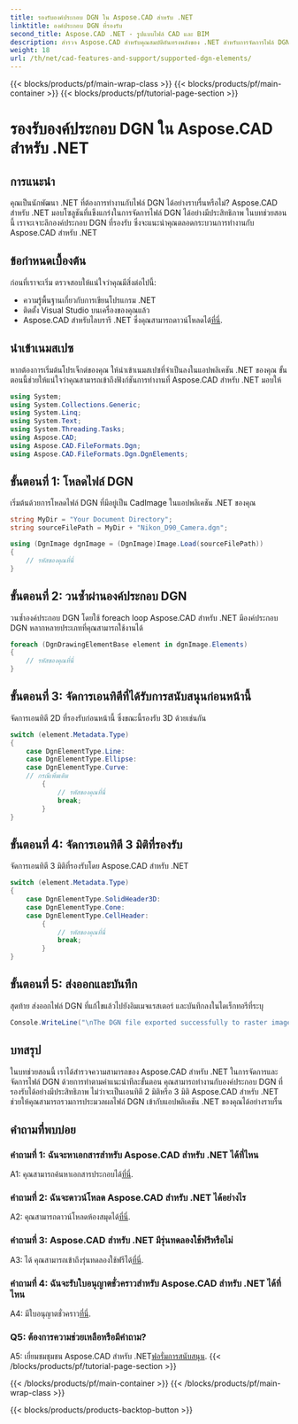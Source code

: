 ```yaml
---
title: รองรับองค์ประกอบ DGN ใน Aspose.CAD สำหรับ .NET
linktitle: องค์ประกอบ DGN ที่รองรับ
second_title: Aspose.CAD .NET - รูปแบบไฟล์ CAD และ BIM
description: สำรวจ Aspose.CAD สำหรับคุณสมบัติอันทรงพลังของ .NET สำหรับการจัดการไฟล์ DGN ปฏิบัติตามคำแนะนำทีละขั้นตอนของเราเพื่อทำงานกับองค์ประกอบ 2D และ 3D ได้อย่างราบรื่น
weight: 18
url: /th/net/cad-features-and-support/supported-dgn-elements/
---
```


{{< blocks/products/pf/main-wrap-class >}}
{{< blocks/products/pf/main-container >}}
{{< blocks/products/pf/tutorial-page-section >}}

# รองรับองค์ประกอบ DGN ใน Aspose.CAD สำหรับ .NET

## การแนะนำ

คุณเป็นนักพัฒนา .NET ที่ต้องการทำงานกับไฟล์ DGN ได้อย่างราบรื่นหรือไม่? Aspose.CAD สำหรับ .NET มอบโซลูชันที่แข็งแกร่งในการจัดการไฟล์ DGN ได้อย่างมีประสิทธิภาพ ในบทช่วยสอนนี้ เราจะเจาะลึกองค์ประกอบ DGN ที่รองรับ ซึ่งจะแนะนำคุณตลอดกระบวนการทำงานกับ Aspose.CAD สำหรับ .NET

## ข้อกำหนดเบื้องต้น

ก่อนที่เราจะเริ่ม ตรวจสอบให้แน่ใจว่าคุณมีสิ่งต่อไปนี้:

- ความรู้พื้นฐานเกี่ยวกับการเขียนโปรแกรม .NET
- ติดตั้ง Visual Studio บนเครื่องของคุณแล้ว
-  Aspose.CAD สำหรับไลบรารี .NET ซึ่งคุณสามารถดาวน์โหลดได้[ที่นี่](https://releases.aspose.com/cad/net/).

## นำเข้าเนมสเปซ

หากต้องการเริ่มต้นโปรเจ็กต์ของคุณ ให้นำเข้าเนมสเปซที่จำเป็นลงในแอปพลิเคชัน .NET ของคุณ ขั้นตอนนี้ช่วยให้แน่ใจว่าคุณสามารถเข้าถึงฟังก์ชันการทำงานที่ Aspose.CAD สำหรับ .NET มอบให้

```csharp
using System;
using System.Collections.Generic;
using System.Linq;
using System.Text;
using System.Threading.Tasks;
using Aspose.CAD;
using Aspose.CAD.FileFormats.Dgn;
using Aspose.CAD.FileFormats.Dgn.DgnElements;
```

## ขั้นตอนที่ 1: โหลดไฟล์ DGN

เริ่มต้นด้วยการโหลดไฟล์ DGN ที่มีอยู่เป็น CadImage ในแอปพลิเคชัน .NET ของคุณ

```csharp
string MyDir = "Your Document Directory";
string sourceFilePath = MyDir + "Nikon_D90_Camera.dgn";

using (DgnImage dgnImage = (DgnImage)Image.Load(sourceFilePath))
{
    // รหัสของคุณที่นี่
}
```

## ขั้นตอนที่ 2: วนซ้ำผ่านองค์ประกอบ DGN

วนซ้ำองค์ประกอบ DGN โดยใช้ foreach loop Aspose.CAD สำหรับ .NET มีองค์ประกอบ DGN หลากหลายประเภทที่คุณสามารถใช้งานได้

```csharp
foreach (DgnDrawingElementBase element in dgnImage.Elements)
{
    // รหัสของคุณที่นี่
}
```

## ขั้นตอนที่ 3: จัดการเอนทิตีที่ได้รับการสนับสนุนก่อนหน้านี้

จัดการเอนทิตี 2D ที่รองรับก่อนหน้านี้ ซึ่งขณะนี้รองรับ 3D ด้วยเช่นกัน

```csharp
switch (element.Metadata.Type)
{
    case DgnElementType.Line:
    case DgnElementType.Ellipse:
    case DgnElementType.Curve:
    // กรณีเพิ่มเติม
        {
            // รหัสของคุณที่นี่
            break;
        }
}
```

## ขั้นตอนที่ 4: จัดการเอนทิตี 3 มิติที่รองรับ

จัดการเอนทิตี 3 มิติที่รองรับโดย Aspose.CAD สำหรับ .NET

```csharp
switch (element.Metadata.Type)
{
    case DgnElementType.SolidHeader3D:
    case DgnElementType.Cone:
    case DgnElementType.CellHeader:
        {
            // รหัสของคุณที่นี่
            break;
        }
}
```

## ขั้นตอนที่ 5: ส่งออกและบันทึก

สุดท้าย ส่งออกไฟล์ DGN ที่แก้ไขแล้วไปยังอิมเมจแรสเตอร์ และบันทึกลงในไดเร็กทอรีที่ระบุ

```csharp
Console.WriteLine("\nThe DGN file exported successfully to raster image.\nFile saved at " + MyDir);
```

## บทสรุป

ในบทช่วยสอนนี้ เราได้สำรวจความสามารถของ Aspose.CAD สำหรับ .NET ในการจัดการและจัดการไฟล์ DGN ด้วยการทำตามคำแนะนำทีละขั้นตอน คุณสามารถทำงานกับองค์ประกอบ DGN ที่รองรับได้อย่างมีประสิทธิภาพ ไม่ว่าจะเป็นเอนทิตี 2 มิติหรือ 3 มิติ Aspose.CAD สำหรับ .NET ช่วยให้คุณสามารถรวมการประมวลผลไฟล์ DGN เข้ากับแอปพลิเคชัน .NET ของคุณได้อย่างราบรื่น

## คำถามที่พบบ่อย

### คำถามที่ 1: ฉันจะหาเอกสารสำหรับ Aspose.CAD สำหรับ .NET ได้ที่ไหน

 A1: คุณสามารถค้นหาเอกสารประกอบได้[ที่นี่](https://reference.aspose.com/cad/net/).

### คำถามที่ 2: ฉันจะดาวน์โหลด Aspose.CAD สำหรับ .NET ได้อย่างไร

 A2: คุณสามารถดาวน์โหลดห้องสมุดได้[ที่นี่](https://releases.aspose.com/cad/net/).

### คำถามที่ 3: Aspose.CAD สำหรับ .NET มีรุ่นทดลองใช้ฟรีหรือไม่

 A3: ได้ คุณสามารถเข้าถึงรุ่นทดลองใช้ฟรีได้[ที่นี่](https://releases.aspose.com/).

### คำถามที่ 4: ฉันจะรับใบอนุญาตชั่วคราวสำหรับ Aspose.CAD สำหรับ .NET ได้ที่ไหน

 A4: มีใบอนุญาตชั่วคราว[ที่นี่](https://purchase.aspose.com/temporary-license/).

### Q5: ต้องการความช่วยเหลือหรือมีคำถาม?

 A5: เยี่ยมชมชุมชน Aspose.CAD สำหรับ .NET[ฟอรั่มการสนับสนุน](https://forum.aspose.com/c/cad/19).
{{< /blocks/products/pf/tutorial-page-section >}}

{{< /blocks/products/pf/main-container >}}
{{< /blocks/products/pf/main-wrap-class >}}

{{< blocks/products/products-backtop-button >}}
